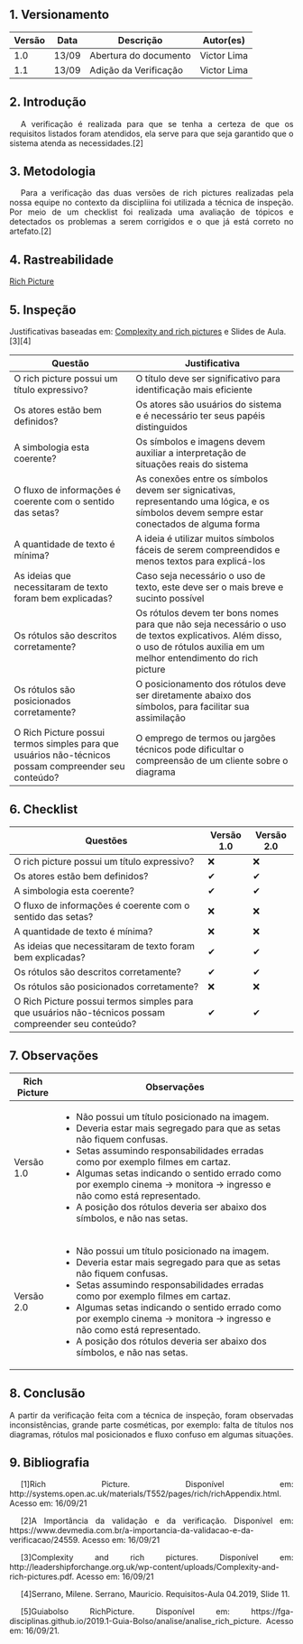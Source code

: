 ## 1. Versionamento

| Versão | Data  | Descrição             | Autor(es)       |
| ------ | ----- | --------------------- | --------------- |
| 1.0    | 13/09 | Abertura do documento | Victor Lima |
| 1.1    | 13/09 | Adição da Verificação | Victor Lima |

## 2. Introdução
<p style="text-align: justify; text-indent: 20px">
A verificação é realizada para que se tenha a certeza de que os requisitos listados foram atendidos, ela serve para que seja garantido que o sistema atenda as necessidades.[2]
</p>

## 3. Metodologia
<p style="text-align: justify; text-indent: 20px">
Para a verificação das duas versões de rich pictures realizadas pela nossa equipe no contexto da discipliina foi utilizada a técnica de inspeção. Por meio de um checklist foi realizada uma avaliação de tópicos e detectados os problemas a serem corrigidos e o que já está correto no artefato.[2]
</p>

## 4. Rastreabilidade

[Rich Picture](https://requisitos-de-software.github.io/2021.1-Ingresso.com/pre_rastreabilidade/rich_picture/)

## 5. Inspeção
Justificativas baseadas em: [Complexity and rich pictures](http://leadershipforchange.org.uk/wp-content/uploads/Complexity-and-rich-pictures.pdf) e Slides de Aula.[3][4]

|Questão|Justificativa
|-------|-------------|
|O rich picture possui um título expressivo?|O título deve ser significativo para identificação mais eficiente|
|Os atores estão bem definidos?|Os atores são usuários do sistema e é necessário ter seus papéis distinguidos|
|A simbologia esta coerente?|Os símbolos e imagens devem auxiliar a interpretação de situações reais do sistema|
|O fluxo de informações é coerente com o sentido das setas?|As conexões entre os símbolos devem ser signicativas, representando uma lógica, e os símbolos devem sempre estar conectados de alguma forma|
|A quantidade de texto é mínima?|A ideia é utilizar muitos símbolos fáceis de serem compreendidos e menos textos para explicá-los|
|As ideias que necessitaram de texto foram bem explicadas?|Caso seja necessário o uso de texto, este deve ser o mais breve e sucinto possível|
|Os rótulos são descritos corretamente?|Os rótulos devem ter bons nomes para que não seja necessário o uso de textos explicativos. Além disso, o uso de rótulos auxilia em um melhor entendimento do rich picture|
|Os rótulos são posicionados corretamente?|O posicionamento dos rótulos deve ser diretamente abaixo dos símbolos, para facilitar sua assimilação|
|O Rich Picture possui termos simples para que usuários não-técnicos possam compreender seu conteúdo?|O emprego de termos ou jargões técnicos pode dificultar o compreensão de um cliente sobre o diagrama|

## 6. Checklist

|Questões|Versão 1.0|Versão 2.0|
|--------|----|----|
|O rich picture possui um título expressivo?|❌|❌|
|Os atores estão bem definidos?|✔|✔|
|A simbologia esta coerente?|✔|✔|
|O fluxo de informações é coerente com o sentido das setas?|❌|❌|
|A quantidade de texto é mínima?|❌|❌|
|As ideias que necessitaram de texto foram bem explicadas?|✔|✔|
|Os rótulos são descritos corretamente?|✔|✔|
|Os rótulos são posicionados corretamente?|❌|❌|
|O Rich Picture possui termos simples para que usuários não-técnicos possam compreender seu conteúdo?|✔|✔|

## 7. Observações

|Rich Picture|Observações|
|------------|-----------|
|Versão 1.0|<ul><li>Não possui um título posicionado na imagem.</li><li>Deveria estar mais segregado para que as setas não fiquem confusas.</li><li>Setas assumindo responsabilidades erradas como por exemplo filmes em cartaz.</li><li>Algumas setas indicando o sentido errado como por exemplo cinema -> monitora -> ingresso e não como está representado.</li><li> A posição dos rótulos deveria ser abaixo dos símbolos, e não nas setas.</ul>|
|Versão 2.0|<ul><li>Não possui um título posicionado na imagem.</li><li>Deveria estar mais segregado para que as setas não fiquem confusas.</li><li>Setas assumindo responsabilidades erradas como por exemplo filmes em cartaz.</li><li>Algumas setas indicando o sentido errado como por exemplo cinema -> monitora -> ingresso e não como está representado.</li><li> A posição dos rótulos deveria ser abaixo dos símbolos, e não nas setas.</ul>|

## 8. Conclusão
<p align = "justify">
A partir da verificação feita com a técnica de inspeção, foram observadas inconsistências, grande parte cosméticas, por exemplo: falta de títulos nos diagramas, rótulos mal posicionados e fluxo confuso em algumas situações.
</p>

## 9. Bibliografia

<p style="text-align: justify; text-indent: 20px">[1]Rich Picture. Disponível em: http://systems.open.ac.uk/materials/T552/pages/rich/richAppendix.html. Acesso em: 16/09/21 </p>

<p style="text-align: justify; text-indent: 20px">[2]A Importância da validação e da verificação. Disponível em: https://www.devmedia.com.br/a-importancia-da-validacao-e-da-verificacao/24559. Acesso em: 16/09/21 </p>

<p style="text-align: justify; text-indent: 20px">[3]Complexity and rich pictures. Disponível em: http://leadershipforchange.org.uk/wp-content/uploads/Complexity-and-rich-pictures.pdf. Acesso em: 16/09/21 </p>

<p style="text-align: justify; text-indent: 20px">[4]Serrano, Milene. Serrano, Mauricio. Requisitos-Aula 04.2019, Slide 11. </p>

<p style="text-align: justify; text-indent: 20px">[5]Guiabolso RichPicture. Disponível em: https://fga-disciplinas.github.io/2019.1-Guia-Bolso/analise/analise_rich_picture. Acesso em: 16/09/21. </p>